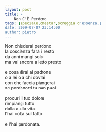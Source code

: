 ```yaml
---
layout: post
title: >
    Non C'È Perdono
tags: [speciale,onestar,scheggia d'essenza,]
date: 2009-07-07 23:14:00
author: pietro
---
```

Non chiederai perdono<br/>la coscienza farà il resto<br/>da anni mangi solo<br/>ma vai ancora a letto presto<br/><br/>e cosa dirai al padrone<br/>o a lei o a chi dovrai<br/>con che faccia piangerai<br/>se perdonarti tu non puoi<br/><br/>procuri il tuo dolore<br/>rimpiangi tutto<br/>dalla a alla vita<br/>l'hai colta sul fatto<br/><br/>e l'hai perdonata.
